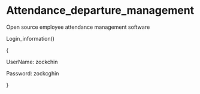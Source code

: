 # Attendance_departure_management

Open source employee attendance management software

Login_information()

{

  UserName: zockchin
  
  Password: zockcghin 
  
}
